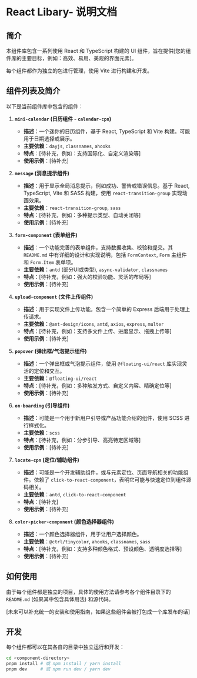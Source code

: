 # React Libary- 说明文档

## 简介

本组件库包含一系列使用 React 和 TypeScript 构建的 UI 组件，旨在提供[您的组件库的主要目标，例如：高效、易用、美观的界面元素]。

每个组件都作为独立的包进行管理，使用 Vite 进行构建和开发。

## 组件列表及简介

以下是当前组件库中包含的组件：

1. **`mini-calendar` (日历组件 - `calendar-cpn`)**

   * **描述**：一个迷你的日历组件，基于 React, TypeScript 和 Vite 构建。可能用于日期选择或展示。
   * **主要依赖**：`dayjs`, `classnames`, `ahooks`
   * **特点**：[待补充，例如：支持国际化、自定义渲染等]
   * **使用示例**：[待补充]
2. **`message` (消息提示组件)**

   * **描述**：用于显示全局消息提示，例如成功、警告或错误信息。基于 React, TypeScript, Vite 和 SASS 构建，使用 `react-transition-group` 实现动画效果。
   * **主要依赖**：`react-transition-group`, `sass`
   * **特点**：[待补充，例如：多种提示类型、自动关闭等]
   * **使用示例**：[待补充]
3. **`form-component` (表单组件)**

   * **描述**：一个功能完善的表单组件，支持数据收集、校验和提交。其 `README.md` 中有详细的设计和实现说明，包括 `FormContext`, `Form` 主组件和 `Form.Item` 表单项。
   * **主要依赖**：`antd` (部分UI或类型), `async-validator`, `classnames`
   * **特点**：[待补充，例如：强大的校验功能、灵活的布局等]
   * **使用示例**：[待补充]
4. **`upload-component` (文件上传组件)**

   * **描述**：用于实现文件上传功能。包含一个简单的 Express 后端用于处理上传请求。
   * **主要依赖**：`@ant-design/icons`, `antd`, `axios`, `express`, `multer`
   * **特点**：[待补充，例如：支持多文件上传、进度显示、拖拽上传等]
   * **使用示例**：[待补充]
5. **`popover` (弹出框/气泡提示组件)**

   * **描述**：一个弹出框或气泡提示组件，使用 `@floating-ui/react` 库实现灵活的定位和交互。
   * **主要依赖**：`@floating-ui/react`
   * **特点**：[待补充，例如：多种触发方式、自定义内容、精确定位等]
   * **使用示例**：[待补充]
6. **`on-boarding` (引导组件)**

   * **描述**：可能是一个用于新用户引导或产品功能介绍的组件，使用 SCSS 进行样式化。
   * **主要依赖**：`scss`
   * **特点**：[待补充，例如：分步引导、高亮特定区域等]
   * **使用示例**：[待补充]
7. **`locate-cpn` (定位/辅助组件)**

   * **描述**：可能是一个开发辅助组件，或与元素定位、页面导航相关的功能组件。依赖了 `click-to-react-component`，表明它可能与快速定位到组件源码相关。
   * **主要依赖**：`antd`, `click-to-react-component`
   * **特点**：[待补充]
   * **使用示例**：[待补充]
8. **`color-picker-component` (颜色选择器组件)**

   * **描述**：一个颜色选择器组件，用于让用户选择颜色。
   * **主要依赖**：`@ctrl/tinycolor`, `ahooks`, `classnames`, `sass`
   * **特点**：[待补充，例如：支持多种颜色格式、预设颜色、透明度选择等]
   * **使用示例**：[待补充]

## 如何使用

由于每个组件都是独立的项目，具体的使用方法请参考各个组件目录下的 `README.md` (如果其中包含具体用法) 和源代码。

[未来可以补充统一的安装和使用指南，如果这些组件会被打包成一个库发布的话]

## 开发

每个组件都可以在其各自的目录中独立运行和开发：

```bash
cd <component-directory>
pnpm install # 或 npm install / yarn install
pnpm dev     # 或 npm run dev / yarn dev
```
